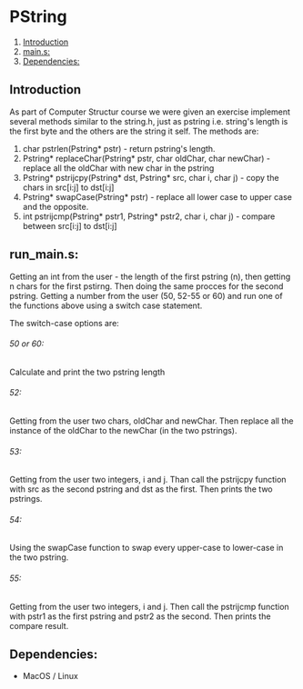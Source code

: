 # PString
1. [Introduction](#introduction)  
2. [main.s:](#main.s)  
3. [Dependencies:](#dependencies)  


## Introduction
As part of Computer Structur course we were given an exercise implement several methods similar to the string.h, just as pstring i.e. string's length is the first byte and the others are the string it self. The methods are:

1. char pstrlen(Pstring* pstr) - return pstring's length.
2. Pstring* replaceChar(Pstring* pstr, char oldChar, char newChar) - replace all the oldChar with new char in the pstring
3. Pstring* pstrijcpy(Pstring* dst, Pstring* src, char i, char j) - copy the chars in src[i:j] to dst[i:j]
4. Pstring* swapCase(Pstring* pstr) - replace all lower case to upper case and the opposite.
5. int pstrijcmp(Pstring* pstr1, Pstring* pstr2, char i, char j) - compare between src[i:j] to dst[i:j]


## run_main.s:
Getting an int from the user - the length of the first pstring (n), then getting n chars for the first pstirng. Then doing the same procces for the second pstring. Getting a number from the user (50, 52-55 or 60) and run one of the functions above using a switch case statement.

The switch-case options are:
###### 50 or 60:
  Calculate and print the two pstring length
###### 52:
  Getting from the user two chars, oldChar and newChar. Then replace all the instance of the oldChar to the newChar (in the two pstrings).
###### 53:
  Getting from the user two integers, i and j. Than call the pstrijcpy function with src as the second pstring and dst as the first. Then prints the two pstrings.
###### 54:
  Using the swapCase function to swap every upper-case to lower-case in the two pstring.
###### 55:
  Getting from the user two integers, i and j. Then call the pstrijcmp function with pstr1 as the first pstring and pstr2 as the second. Then prints the compare result.


## Dependencies:
* MacOS / Linux
